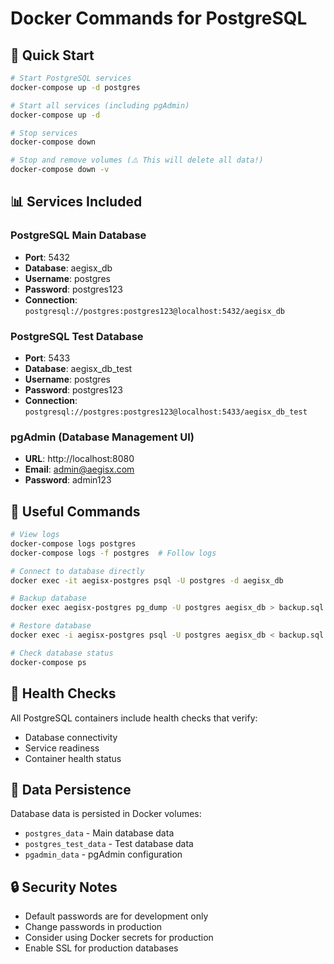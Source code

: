 # Docker Commands for PostgreSQL

## 🚀 Quick Start
```bash
# Start PostgreSQL services
docker-compose up -d postgres

# Start all services (including pgAdmin)
docker-compose up -d

# Stop services
docker-compose down

# Stop and remove volumes (⚠️ This will delete all data!)
docker-compose down -v
```

## 📊 Services Included

### PostgreSQL Main Database
- **Port**: 5432
- **Database**: aegisx_db
- **Username**: postgres
- **Password**: postgres123
- **Connection**: `postgresql://postgres:postgres123@localhost:5432/aegisx_db`

### PostgreSQL Test Database
- **Port**: 5433
- **Database**: aegisx_db_test
- **Username**: postgres
- **Password**: postgres123
- **Connection**: `postgresql://postgres:postgres123@localhost:5433/aegisx_db_test`

### pgAdmin (Database Management UI)
- **URL**: http://localhost:8080
- **Email**: admin@aegisx.com
- **Password**: admin123

## 🔧 Useful Commands

```bash
# View logs
docker-compose logs postgres
docker-compose logs -f postgres  # Follow logs

# Connect to database directly
docker exec -it aegisx-postgres psql -U postgres -d aegisx_db

# Backup database
docker exec aegisx-postgres pg_dump -U postgres aegisx_db > backup.sql

# Restore database
docker exec -i aegisx-postgres psql -U postgres aegisx_db < backup.sql

# Check database status
docker-compose ps
```

## 🏥 Health Checks
All PostgreSQL containers include health checks that verify:
- Database connectivity
- Service readiness
- Container health status

## 📁 Data Persistence
Database data is persisted in Docker volumes:
- `postgres_data` - Main database data
- `postgres_test_data` - Test database data
- `pgadmin_data` - pgAdmin configuration

## 🔒 Security Notes
- Default passwords are for development only
- Change passwords in production
- Consider using Docker secrets for production
- Enable SSL for production databases
